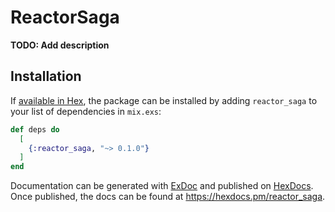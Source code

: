 # ReactorSaga

**TODO: Add description**

## Installation

If [available in Hex](https://hex.pm/docs/publish), the package can be installed
by adding `reactor_saga` to your list of dependencies in `mix.exs`:

```elixir
def deps do
  [
    {:reactor_saga, "~> 0.1.0"}
  ]
end
```

Documentation can be generated with [ExDoc](https://github.com/elixir-lang/ex_doc)
and published on [HexDocs](https://hexdocs.pm). Once published, the docs can
be found at <https://hexdocs.pm/reactor_saga>.

